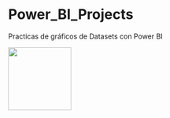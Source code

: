 # Power_BI_Projects
Practicas de gráficos de Datasets con Power BI

<img src="Power_BI_Projects/md/games-1.png" width="128"/>


